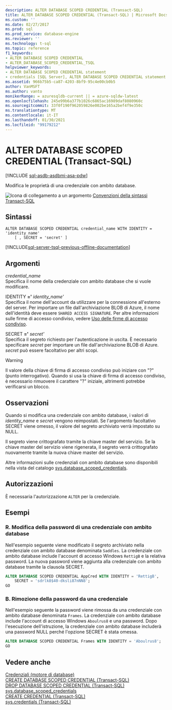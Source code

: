 ```yaml
---
description: ALTER DATABASE SCOPED CREDENTIAL (Transact-SQL)
title: ALTER DATABASE SCOPED CREDENTIAL (Transact-SQL) | Microsoft Docs
ms.custom: ''
ms.date: 02/27/2017
ms.prod: sql
ms.prod_service: database-engine
ms.reviewer: ''
ms.technology: t-sql
ms.topic: reference
f1_keywords:
- ALTER DATABASE SCOPED CREDENTIAL
- ALTER_DATABASE_SCOPED_CREDENTIAL_TSQL
helpviewer_keywords:
- ALTER DATABASE SCOPED CREDENTIAL statement
- credentials [SQL Server], ALTER DATABASE SCOPED CREDENTIAL statement
ms.assetid: 966b75b5-ca87-4203-8bf9-95c4e00cb0b5
author: VanMSFT
ms.author: vanto
monikerRange: = azuresqldb-current || = azure-sqldw-latest
ms.openlocfilehash: 245e99b6a377b1026c6865ac16989daf8080960c
ms.sourcegitcommit: 33f0f190f962059826e002be165a2bef4f9e350c
ms.translationtype: MT
ms.contentlocale: it-IT
ms.lasthandoff: 01/30/2021
ms.locfileid: "99179212"
---
```

# <a name="alter-database-scoped-credential-transact-sql"></a>ALTER DATABASE SCOPED CREDENTIAL (Transact-SQL)
[!INCLUDE [sql-asdb-asdbmi-asa-pdw](../../includes/applies-to-version/sql-asdb-asdbmi-asa-pdw.md)]

  Modifica le proprietà di una credenziale con ambito database.  
  
 ![Icona di collegamento a un argomento](../../database-engine/configure-windows/media/topic-link.gif "Icona di collegamento a un argomento") [Convenzioni della sintassi Transact-SQL](../../t-sql/language-elements/transact-sql-syntax-conventions-transact-sql.md)  
  
## <a name="syntax"></a>Sintassi  
  
```syntaxsql
ALTER DATABASE SCOPED CREDENTIAL credential_name WITH IDENTITY = 'identity_name'  
    [ , SECRET = 'secret' ]  
```  
  
[!INCLUDE[sql-server-tsql-previous-offline-documentation](../../includes/sql-server-tsql-previous-offline-documentation.md)]

## <a name="arguments"></a>Argomenti
 *credential_name*  
 Specifica il nome della credenziale con ambito database che si vuole modificare.  
  
 IDENTITY **='** _identity_name_*_'_*  
 Specifica il nome dell'account da utilizzare per la connessione all'esterno del server. Per importare un file dall'archiviazione BLOB di Azure, il nome dell'identità deve essere `SHARED ACCESS SIGNATURE`.  Per altre informazioni sulle firme di accesso condiviso, vedere [Uso delle firme di accesso condiviso](/azure/storage/storage-dotnet-shared-access-signature-part-1).  
    
  
 SECRET **='** _secret_*_'_*  
 Specifica il segreto richiesto per l'autenticazione in uscita. È necessario specificare *secret* per importare un file dall'archiviazione BLOB di Azure. *secret* può essere facoltativo per altri scopi.   
> [!WARNING]
>  Il valore della chiave di firma di accesso condiviso può iniziare con "?" (punto interrogativo). Quando si usa la chiave di firma di accesso condiviso, è necessario rimuovere il carattere "?" iniziale, altrimenti potrebbe verificarsi un blocco.    
  
## <a name="remarks"></a>Osservazioni  
 Quando si modifica una credenziale con ambito database, i valori di *identity_name* e *secret* vengono reimpostati. Se l'argomento facoltativo SECRET viene omesso, il valore del segreto archiviato verrà impostato su NULL.  
  
 Il segreto viene crittografato tramite la chiave master del servizio. Se la chiave master del servizio viene rigenerata, il segreto verrà crittografato nuovamente tramite la nuova chiave master del servizio.  
  
 Altre informazioni sulle credenziali con ambito database sono disponibili nella vista del catalogo [sys.database_scoped_credentials](../../relational-databases/system-catalog-views/sys-database-scoped-credentials-transact-sql.md).  
  
## <a name="permissions"></a>Autorizzazioni  
 È necessaria l'autorizzazione `ALTER` per la credenziale.  
  
## <a name="examples"></a>Esempi  
  
### <a name="a-changing-the-password-of-a-database-scoped-credential"></a>R. Modifica della password di una credenziale con ambito database  
 Nell'esempio seguente viene modificato il segreto archiviato nella credenziale con ambito database denominata `Saddles`. La credenziale con ambito database include l'account di accesso Windows `RettigB` e la relativa password. La nuova password viene aggiunta alla credenziale con ambito database tramite la clausola SECRET.  
  
```sql  
ALTER DATABASE SCOPED CREDENTIAL AppCred WITH IDENTITY = 'RettigB',   
    SECRET = 'sdrlk8$40-dksli87nNN8';  
GO  
```  
  
### <a name="b-removing-the-password-from-a-credential"></a>B. Rimozione della password da una credenziale  
 Nell'esempio seguente la password viene rimossa da una credenziale con ambito database denominata `Frames`. La credenziale con ambito database include l'account di accesso Windows `Aboulrus8` e una password. Dopo l'esecuzione dell'istruzione, la credenziale con ambito database includerà una password NULL perché l'opzione SECRET è stata omessa.  
  
```sql  
ALTER DATABASE SCOPED CREDENTIAL Frames WITH IDENTITY = 'Aboulrus8';  
GO  
```  
  
## <a name="see-also"></a>Vedere anche  
 [Credenziali &#40;motore di database&#41;](../../relational-databases/security/authentication-access/credentials-database-engine.md)   
 [CREATE DATABASE SCOPED CREDENTIAL &#40;Transact-SQL&#41;](../../t-sql/statements/create-database-scoped-credential-transact-sql.md)   
 [DROP DATABASE SCOPED CREDENTIAL &#40;Transact-SQL&#41;](../../t-sql/statements/drop-database-scoped-credential-transact-sql.md)   
 [sys.database_scoped_credentials](../../relational-databases/system-catalog-views/sys-database-scoped-credentials-transact-sql.md)   
 [CREATE CREDENTIAL &#40;Transact-SQL&#41;](../../t-sql/statements/create-credential-transact-sql.md)   
 [sys.credentials &#40;Transact-SQL&#41;](../../relational-databases/system-catalog-views/sys-credentials-transact-sql.md)  
  
